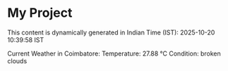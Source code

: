 # My Project

This content is dynamically generated in Indian Time (IST): 2025-10-20 10:39:58 IST


Current Weather in Coimbatore:
Temperature: 27.88 °C
Condition: broken clouds
